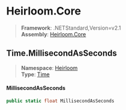 # Heirloom.Core

> **Framework**: .NETStandard,Version=v2.1  
> **Assembly**: [Heirloom.Core][0]  

## Time.MillisecondAsSeconds

> **Namespace**: [Heirloom][0]  
> **Type**: [Time][1]  

#### MillisecondAsSeconds

```cs
public static float MillisecondAsSeconds
```

[0]: ../../../Heirloom.Core.md
[1]: ../Time.md
